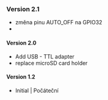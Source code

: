 ### Version 2.1
- změna pinu AUTO_OFF na GPIO32
- 
#### Version 2.0
- Add USB - TTL adapter
- replace microSD card holder

#### Version 1.2
- Initial | Počáteční